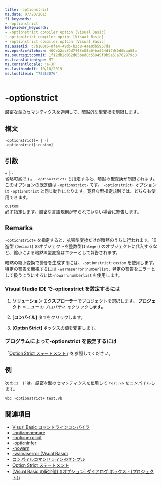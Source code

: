 ```yaml
---
title: -optionstrict
ms.date: 07/20/2015
f1_keywords:
- -optionstrict
helpviewer_keywords:
- -optionstrict compiler option [Visual Basic]
- optionstrict compiler option [Visual Basic]
- /optionstrict compiler option [Visual Basic]
ms.assetid: c7b10086-0fa4-49db-b3c8-4ae0db5957da
ms.openlocfilehash: 469e22aef9d746fc55e04ba884d17d60d8baa85a
ms.sourcegitcommit: 1f12db2d852d05bed8c53845f0b5a57a762979c8
ms.translationtype: MT
ms.contentlocale: ja-JP
ms.lasthandoff: 10/18/2019
ms.locfileid: "72583076"
---
```

# <a name="-optionstrict"></a>-optionstrict

厳密な型のセマンティクスを適用して、暗黙的な型変換を制限します。

## <a name="syntax"></a>構文

```console
-optionstrict[+ | -]
-optionstrict[:custom]
```

## <a name="arguments"></a>引数

`+` &#124; `-`  
省略可能です。 `-optionstrict+` を指定すると、暗黙の型変換が制限されます。このオプションの既定値は `-optionstrict-` です。 `-optionstrict+` オプションは `-optionstrict` と同じ動作になります。寛容な型指定規則では、どちらも使用できます。

`custom`  
必ず指定します。厳密な言語規則が守られていない場合に警告します。

## <a name="remarks"></a>Remarks

`-optionstrict+` を指定すると、拡張型変換だけが暗黙のうちに行われます。10 進型 (`Decimal`) のオブジェクトを整数型(`Integer`) のオブジェクトに代入するなど、縮小による暗黙の型変換はエラーとして報告されます。

暗黙の縮小変換で警告を生成するには、`-optionstrict:custom` を使用します。特定の警告を無視するには `-warnaserror:numberlist`、特定の警告をエラーとして扱うようにするには`-nowarn:numberlist` を使用します。


### <a name="to-set--optionstrict-in-the-visual-studio-ide"></a>Visual Studio IDE で-optionstrict を設定するには

1. **ソリューション エクスプローラー**でプロジェクトを選択します。 **プロジェクト** メニューの プロパティ をクリックし**ます。**

2. **[コンパイル]** タブをクリックします。

3. **[Option Strict]** ボックスの値を変更します。

### <a name="to-set--optionstrict-programmatically"></a>プログラムによって-optionstrict を設定するには

「[Option Strict ステートメント](../../../visual-basic/language-reference/statements/option-strict-statement.md)」を参照してください。

## <a name="example"></a>例

次のコードは、厳密な型のセマンティクスを使用して `Test.vb` をコンパイルします。

```console
vbc -optionstrict+ test.vb
```

## <a name="see-also"></a>関連項目

- [Visual Basic コマンドラインコンパイラ](../../../visual-basic/reference/command-line-compiler/index.md)
- [-optioncompare](../../../visual-basic/reference/command-line-compiler/optioncompare.md)
- [-optionexplicit](../../../visual-basic/reference/command-line-compiler/optionexplicit.md)
- [-optioninfer](../../../visual-basic/reference/command-line-compiler/optioninfer.md)
- [-nowarn](../../../visual-basic/reference/command-line-compiler/nowarn.md)
- [-warnaserror (Visual Basic)](../../../visual-basic/reference/command-line-compiler/warnaserror.md)
- [コンパイルコマンドラインのサンプル](../../../visual-basic/reference/command-line-compiler/sample-compilation-command-lines.md)
- [Option Strict ステートメント](../../../visual-basic/language-reference/statements/option-strict-statement.md)
- [[Visual Basic の既定値] ([オプション] ダイアログ ボックス - [プロジェクト])](/visualstudio/ide/reference/visual-basic-defaults-projects-options-dialog-box)
